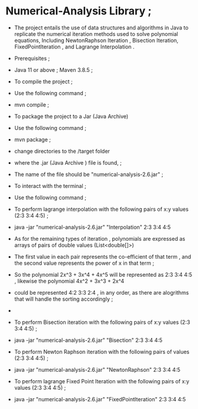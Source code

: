 # Numerical-Analysis Library  ;   

- The project entails the use of data structures and algorithms in Java to replicate the numerical iteration methods used to solve polynomial equations,
Including NewtonRaphson Iteration , Bisection Iteration, FixedPointIteration  , and Lagrange Interpolation .

- Prerequisites ; 
- Java 11 or above ; Maven 3.8.5  ;
  
- To compile the project ; 
- Use the following command ; 
- mvn compile ;
  
- To package the project to a Jar (Java Archive) 
- Use the following command ;
- mvn package  ;
  
- change directories to the /target folder
- where the .jar (Java Archive ) file is found,  ;
- The name of the file should be "numerical-analysis-2.6.jar"  ;
  
- To interact with the terminal ;
- Use the following command ;
- To perform lagrange  interpolation with the following pairs of x:y values (2:3 3:4 4:5) ;
- java -jar "numerical-analysis-2.6.jar" "Interpolation" 2:3 3:4 4:5

- As for the remaining types of iteration , polynomials are expressed as arrays of pairs of double values (List<double[]>) 
- The first value in each pair represents the co-efficient of that term , and the second value represents the power of x in that term ;
- So the polynomial  2x^3 + 3x^4 + 4x^5  will be represented as  2:3 3:4 4:5 , likewise the polynomial 4x^2 + 3x^3 + 2x^4 
- could be represented   4:2 3:3 2:4  , in any order, as there are alogrithms that will handle the sorting accordingly ;
-  
- To perform   Bisection iteration with the following pairs of x:y values (2:3 3:4 4:5) ;
- java -jar "numerical-analysis-2.6.jar" "Bisection" 2:3 3:4 4:5

 - To perform Newton Raphson iteration with the following pairs of  values (2:3 3:4 4:5) ;
- java -jar "numerical-analysis-2.6.jar" "NewtonRaphson" 2:3 3:4 4:5

 - To perform lagrange  Fixed Point Iteration with the following pairs of x:y values (2:3 3:4 4:5) ;
- java -jar "numerical-analysis-2.6.jar" "FixedPointIteration" 2:3 3:4 4:5
  
